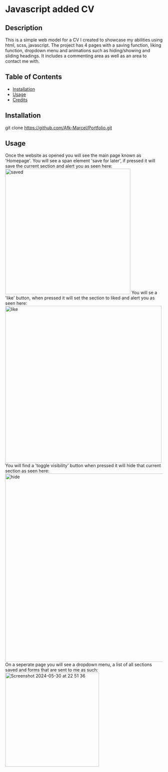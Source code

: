 # Javascript added CV

## Description

This is a simple web model for a CV I created to showcase my abilities using html, scss, javascript. The project has 4 pages with a saving function, liking function, dropdown menu and animations such as hiding/showing and sliding headings. It includes a commenting area as well as an area to contact me with.

## Table of Contents

- [Installation](#installation)
- [Usage](#usage)
- [Credits](#credits)

## Installation

git clone https://github.com/Afk-Marcel/Portfolio.git

## Usage

Once the website as opened you will see the main page known as 'Homepage'. You will see a span element 'save for later', if pressed it will save the current section and alert you as seen here: <img width="400" alt="saved" src="https://github.com/Afk-Marcel/Portfolio/assets/156346612/617645ca-4471-45eb-b418-eb34fde3f12d"> 
You will se a 'like' button, when pressed it will set the section to liked and alert you as seen here: <img width="500" alt="like" src="https://github.com/Afk-Marcel/Portfolio/assets/156346612/ceb025b5-607a-46e8-a159-1d8e9cca3585">
You will find a 'toggle visibility' button when pressed it will hide that current section as seen here: <img width="600" alt="hide" src="https://github.com/Afk-Marcel/Portfolio/assets/156346612/b949a71a-89a6-467c-a311-bb75ba2b8f57"> 
On a seperate page you will see a dropdown menu, a list of all sections saved and forms that are sent to me as such: <img width="300" alt="Screenshot 2024-05-30 at 22 51 36" src="https://github.com/Afk-Marcel/Portfolio/assets/156346612/bd76a35a-2e06-4d68-ba04-d040a4cdb10e">

